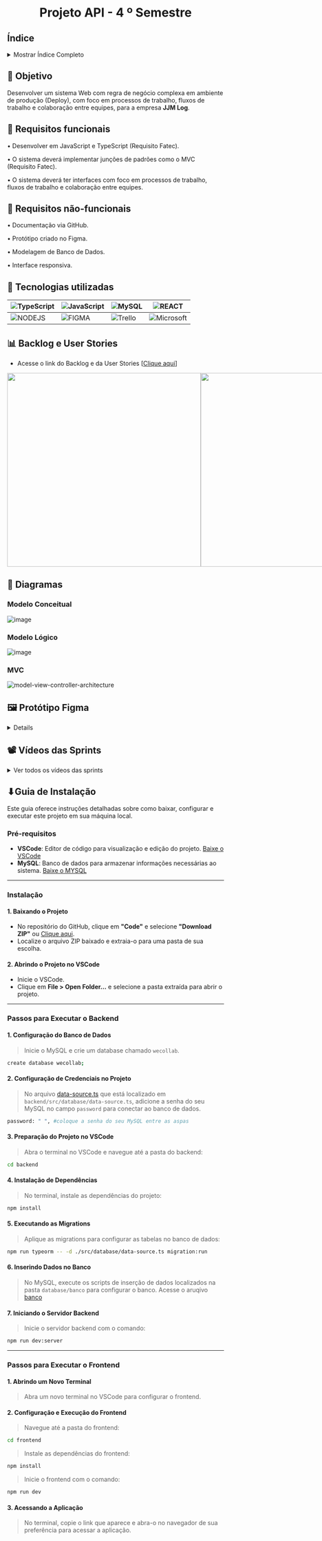 <h1 align="center"> Projeto API - 4  º Semestre </h1>

## Índice
<details>
  <summary>Mostrar Índice Completo</summary>

* [Objetivo](#-objetivo)
* [Requisitos funcionais](#-requisitos-funcionais)
* [Requisitos não-funcionais](#-requisitos-não-funcionais)
* [Tecnologias Utilizadas](#-tecnologias-utilizadas)
* [Backlog e User Stories](#-backlog-e-user-stories)
* [Diagramas](#-diagramas)
* [Protótipo Figma](#-protótipo-figma)
* [Vídeos das Sprints](#️-vídeos-das-sprints)
* [Guia de Instalação](#guia-de-instalação)

</details>

## 🎯 Objetivo
Desenvolver um sistema Web com regra de negócio complexa em ambiente de produção (Deploy), com foco em processos de trabalho, fluxos de trabalho e colaboração entre equipes, para a empresa **JJM Log**.

## 📍 Requisitos funcionais
•	Desenvolver em JavaScript e TypeScript (Requisito Fatec).

•	O sistema deverá implementar junções de padrões como o MVC (Requisito Fatec).

•	O sistema deverá ter interfaces com foco em processos de trabalho, fluxos de trabalho e colaboração entre equipes.

## 📍 Requisitos não-funcionais
•	Documentação via GitHub.

•	Protótipo criado no Figma.

•	Modelagem de Banco de Dados.

•	Interface responsiva. 


## 🔧 Tecnologias utilizadas

| ![TypeScript](https://img.shields.io/badge/-TypeScript-0D1117?style=for-the-badge&logo=typescript) | ![JavaScript](https://img.shields.io/badge/-JavaScript-0D1117?style=for-the-badge&logo=javascript) | ![MySQL](https://img.shields.io/badge/-MySQL-0D1117?style=for-the-badge&logo=mysql) | ![REACT](https://img.shields.io/badge/React-0D1117?style=for-the-badge&logo=react) |
| --- | --- | --- | --- |
| ![NODEJS](https://img.shields.io/badge/NodeJS-0D1117?style=for-the-badge&logo=javascript) | ![FIGMA](https://img.shields.io/badge/Figma-0D1117?style=for-the-badge&logo=figma) | ![Trello](https://img.shields.io/badge/Trello-0D1117?style=for-the-badge&logo=Trello) | ![Microsoft](https://img.shields.io/badge/Microsoft_Office-0D1117?style=for-the-badge&logo=microsoft-office) |


<span id="sprints">

## 📊 Backlog e User Stories

* Acesse o link do Backlog e da User Stories [[Clique aqui](https://docs.google.com/spreadsheets/d/1g18uVSJqFhiE9HOQwmeEbCcnJMawdrVH/edit?usp=sharing&ouid=116603387262938038555&rtpof=true&sd=true)]

<div style="display: flex;">
  <img src="https://github.com/user-attachments/assets/877a88c8-4b13-4020-82cd-ccf5dd72ab4c" width="450"  />
  <img src="https://github.com/user-attachments/assets/43466187-9d3a-42a8-852e-3caf43cb5d3a" width="450" />
</div>

<span id="Diagrama de classes">
 
## 📁 Diagramas
### Modelo Conceitual
![image](https://github.com/user-attachments/assets/cc2389f9-114d-44de-8956-59c7f60ff070)

### Modelo Lógico
![image](https://github.com/user-attachments/assets/304453c5-f21c-4051-b852-db7e22acf293)

### MVC
![model-view-controller-architecture](https://github.com/user-attachments/assets/8d0d6e5f-19f7-482a-a640-edb0a06bc0c3)


<span id="Vídeo">
  
 ## 🖼 Protótipo Figma

 <details>
https://www.figma.com/design/cLvxtdAwY5JHZP9VonyJeV/dashboard-(Copy)?node-id=0-1&t=DR6TnYwYdQLy0fZv-1
 </details>
  
## 📽️ Vídeos das Sprints

<details>
  <summary>Ver todos os vídeos das sprints</summary>

  ##### SPRINT 1 - Assistir ao vídeo da Sprint 1
  <div align="center">


https://github.com/user-attachments/assets/5a88baa1-954c-4877-bab0-7c3ef3dfdd97


  </div>

  ---
  
  ##### SPRINT 2 - Assistir ao vídeo da Sprint 2
  <div align="center">
   

https://github.com/user-attachments/assets/7563efdb-d8d6-45cf-85b5-071ceb0a85ca


  </div>

  ---
  
  ##### SPRINT 3 - Assistir ao vídeo da Sprint 3
  <div align="center">



https://github.com/user-attachments/assets/547da2f8-306b-4a3d-9580-b75a900d852b


    
  </div>

  ---
  
  ##### SPRINT 4 - O vídeo da Sprint 4 ainda não foi adicionado.
  <div align="center">
   
  </div>

</details>


## ⬇Guia de Instalação

Este guia oferece instruções detalhadas sobre como baixar, configurar e executar este projeto em sua máquina local.

### Pré-requisitos
- **VSCode**: Editor de código para visualização e edição do projeto. [Baixe o VSCode](https://code.visualstudio.com/download)
- **MySQL**: Banco de dados para armazenar informações necessárias ao sistema. [Baixe o MYSQL](https://dev.mysql.com/downloads/installer/)

---

### Instalação

#### 1. Baixando o Projeto
- No repositório do GitHub, clique em **"Code"** e selecione **"Download ZIP"** ou [Clique aqui](https://github.com/Equipe-Meta-Code/WE-COLEB-JJM-Log/archive/refs/heads/main.zip).
- Localize o arquivo ZIP baixado e extraia-o para uma pasta de sua escolha.

#### 2. Abrindo o Projeto no VSCode
- Inicie o VSCode.
- Clique em **File > Open Folder...** e selecione a pasta extraída para abrir o projeto.

---

### Passos para Executar o Backend
  
#### 1. Configuração do Banco de Dados
> Inicie o MySQL e crie um database chamado `wecollab`.
  ```bash
  create database wecollab;
  ```  

#### 2. Configuração de Credenciais no Projeto
> No arquivo [data-source.ts](./backend/src/database/data-source.ts) que está localizado em `backend/src/database/data-source.ts`, adicione a senha do seu MySQL no campo `password` para conectar ao banco de dados.
  ```bash
  password: " ", #coloque a senha do seu MySQL entre as aspas
  ```  

#### 3. Preparação do Projeto no VSCode
> Abra o terminal no VSCode e navegue até a pasta do backend:
  ```bash
  cd backend
  ```
#### 4. Instalação de Dependências
> No terminal, instale as dependências do projeto:
  ```bash
  npm install
  ```
#### 5. Executando as Migrations
> Aplique as migrations para configurar as tabelas no banco de dados:
  ```bash
  npm run typeorm -- -d ./src/database/data-source.ts migration:run
  ```
#### 6. Inserindo Dados no Banco
> No MySQL, execute os scripts de inserção de dados localizados na pasta `database/banco` para configurar o banco.
> Acesse o aruqivo [banco](./database/banco)
  
#### 7. Iniciando o Servidor Backend
> Inicie o servidor backend com o comando:
  ```bash
  npm run dev:server
  ```

---

###  Passos para Executar o Frontend
    
#### 1. Abrindo um Novo Terminal
> Abra um novo terminal no VSCode para configurar o frontend.

#### 2. Configuração e Execução do Frontend
> Navegue até a pasta do frontend:
  ```bash
  cd frontend
  ```
> Instale as dependências do frontend:
  ```bash
  npm install
  ```
> Inicie o frontend com o comando:
  ```bash
  npm run dev
  ```
#### 3. Acessando a Aplicação
> No terminal, copie o link que aparece e abra-o no navegador de sua preferência para acessar a aplicação.
